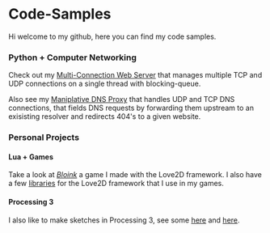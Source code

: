 # Code-Samples


Hi welcome to my github, here you can find my code samples.

### Python + Computer Networking
Check out my [Multi-Connection Web Server](https://github.com/jdillonh/Multi-Connection-Web-Server) that manages multiple TCP and UDP connections on a single thread with blocking-queue.

Also see my [Maniplative DNS Proxy](https://github.com/jdillonh/Manipulative-DNS-Proxy) that handles UDP and TCP DNS connections, that fields DNS requests by forwarding them upstream to an exisisting resolver and redirects 404's to a given website.

### Personal Projects 
#### Lua + Games
Take a look at [*Bloink*](https://github.com/jdillonh/bloink-game) a game I made with the Love2D framework.
I also have a few [libraries](https://github.com/jdillonh/love2d-libs) for the Love2D framework that I use in my games.

#### Processing 3
I also like to make sketches in Processing 3, see some 
[here](https://github.com/jdillonh/shadows) and 
[here](https://github.com/jdillonh/squares).
